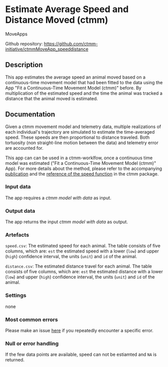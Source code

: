 # Estimate Average Speed and Distance Moved (ctmm)

MoveApps

Github repository: https://github.com/ctmm-initiative/ctmmMoveApp_speeddistance

## Description
This app estimates the average speed an animal moved based on a continuous-time movement model that had been fitted to the data using the App "Fit a Continuous-Time Movement Model (ctmm)" before. By multiplication of the estimated speed and the time the animal was tracked a distance that the animal moved is estimated.

## Documentation
Given a ctmm movement model and telemetry data, multiple realizations of each individual's trajectory are simulated to estimate the time-averaged speed. These speeds are then proportional to distance traveled. Both tortuosity (non straight-line motion between the data) and telemetry error are accounted for.

This app can can be used in a ctmm-worklfow, once a continuous time model was estimated ("Fit a Continuous-Time Movement Model (ctmm)" App). For more details about the method, please refer to the accompanying [publication](https://movementecologyjournal.biomedcentral.com/articles/10.1186/s40462-019-0177-1) and the [reference of the speed function](https://rdrr.io/cran/ctmm/man/speed.html) in the ctmm package. 

### Input data
The app requires a *ctmm model with data* as input. 

### Output data
The app returns the input *ctmm model with data* as output. 

### Artefacts

`speed.csv`: The estimated speed for each animal. The table consists of five columns, which are: `est` the estimated speed with a lower (`low`) and upper (`high`) confidence interval, the units (`unit`) and `id` of the animal. 

`distance.csv`: The estimated distance travel for each animal. The table consists of five columns, which are: `est` the estimated distance with a lower (`low`) and upper (`high`) confidence interval, the units (`unit`) and `id` of the animal. 


### Settings 
none

### Most common errors
Please make an issue [here](https://github.com/ctmm-initiative/ctmmMoveApp_speeddistance/issues) if you repeatedly encounter a specific error.

### Null or error handling
If the few data points are available, speed can not be estiamted and `NA` is returned. 
